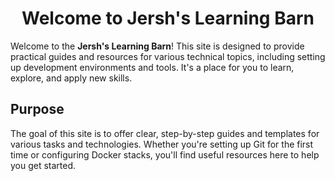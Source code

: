 <h1 align="center"> Welcome to Jersh's Learning Barn </h1>

Welcome to the **Jersh's Learning Barn**! This site is designed to provide practical guides and resources for various technical topics, including setting up development environments and tools. It's a place for you to learn, explore, and apply new skills.

## Purpose

The goal of this site is to offer clear, step-by-step guides and templates for various tasks and technologies. Whether you're setting up Git for the first time or configuring Docker stacks, you'll find useful resources here to help you get started.


